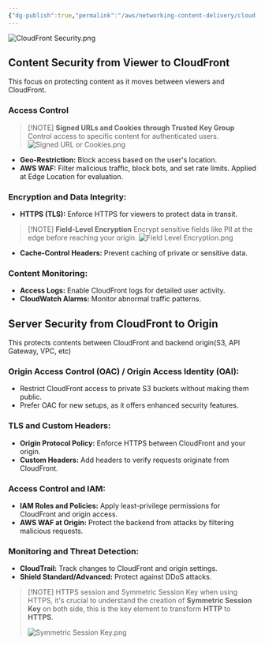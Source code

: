 ```yaml
---
{"dg-publish":true,"permalink":"/aws/networking-content-delivery/cloud-front/content-and-service-security/"}
---
```


![CloudFront Security.png](/img/user/aws/Networking-Content-Delivery/CloudFront/CloudFront%20Security.png)
## Content Security from Viewer to CloudFront
This focus on protecting content as it moves between viewers and CloudFront.

### **Access Control**

> [!NOTE] **Signed URLs and Cookies through Trusted Key Group**
> Control access to specific content for authenticated users.
> ![Signed URL or Cookies.png](/img/user/aws/Networking-Content-Delivery/CloudFront/Signed%20URL%20or%20Cookies.png)

- **Geo-Restriction:** Block access based on the user's location.
- **AWS WAF:** Filter malicious traffic, block bots, and set rate limits. Applied at Edge Location for evaluation.

### **Encryption and Data Integrity:**
- **HTTPS (TLS):** Enforce HTTPS for viewers to protect data in transit.

> [!NOTE] **Field-Level Encryption**
> Encrypt sensitive fields like PII at the edge before reaching your origin.
> ![Field Level Encryption.png](/img/user/aws/Networking-Content-Delivery/CloudFront/Field%20Level%20Encryption.png)

- **Cache-Control Headers:** Prevent caching of private or sensitive data.

### **Content Monitoring:**
- **Access Logs:** Enable CloudFront logs for detailed user activity.
- **CloudWatch Alarms:** Monitor abnormal traffic patterns.


## Server Security from CloudFront to Origin 
This protects contents between CloudFront and backend origin(S3, API Gateway, VPC, etc)
### **Origin Access Control (OAC) / Origin Access Identity (OAI):**
- Restrict CloudFront access to private S3 buckets without making them public.
- Prefer OAC for new setups, as it offers enhanced security features.

### **TLS and Custom Headers:**
- **Origin Protocol Policy:** Enforce HTTPS between CloudFront and your origin.
- **Custom Headers:** Add headers to verify requests originate from CloudFront.

### **Access Control and IAM:**
- **IAM Roles and Policies:** Apply least-privilege permissions for CloudFront and origin access.
- **AWS WAF at Origin:** Protect the backend from attacks by filtering malicious requests.

### **Monitoring and Threat Detection:**
- **CloudTrail:** Track changes to CloudFront and origin settings.
- **Shield Standard/Advanced:** Protect against DDoS attacks.



> [!NOTE] HTTPS session and Symmetric Session Key
> when using HTTPS, it's crucial to understand the creation of **Symmetric Session Key** on both side, this is the key element to transform **HTTP** to **HTTPS**.
> 
> ![Symmetric Session Key.png](/img/user/aws/Networking-Content-Delivery/CloudFront/Symmetric%20Session%20Key.png)

  